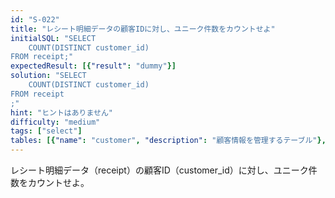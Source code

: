 ```yaml
---
id: "S-022"
title: "レシート明細データの顧客IDに対し、ユニーク件数をカウントせよ"
initialSQL: "SELECT
    COUNT(DISTINCT customer_id)
FROM receipt;"
expectedResult: [{"result": "dummy"}]
solution: "SELECT
    COUNT(DISTINCT customer_id)
FROM receipt
;"
hint: "ヒントはありません"
difficulty: "medium"
tags: ["select"]
tables: [{"name": "customer", "description": "顧客情報を管理するテーブル"}, {"name": "receipt", "description": "レシート明細データを管理するテーブル"}, {"name": "store", "description": "店舗情報を管理するテーブル"}, {"name": "product", "description": "商品情報を管理するテーブル"}, {"name": "category", "description": "カテゴリ情報を管理するテーブル"}]
---
```


レシート明細データ（receipt）の顧客ID（customer_id）に対し、ユニーク件数をカウントせよ。